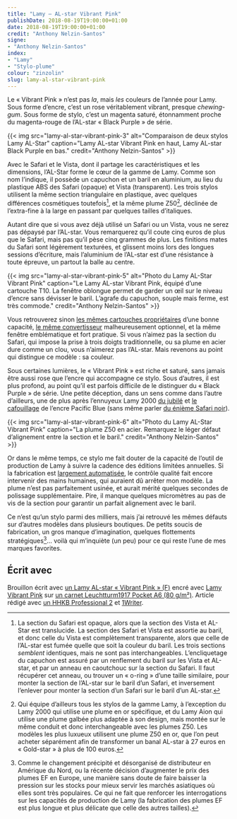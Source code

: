 ```yaml
---
title: "Lamy — AL-star Vibrant Pink"
publishDate: 2018-08-19T19:00:00+01:00
date: 2018-08-19T19:00:00+01:00
credit: "Anthony Nelzin-Santos"
signe:
- "Anthony Nelzin-Santos"
index:
- "Lamy"
- "Stylo-plume"
colour: "zinzolin"
slug: lamy-al-star-vibrant-pink
---
```


Le « Vibrant Pink » n’est pas *la*, mais *les* couleurs de l’année pour Lamy. Sous forme d’encre, c’est un rose véritablement vibrant, presque *chewing-gum*. Sous forme de stylo, c’est un magenta saturé, étonnamment proche du magenta-rouge de l’AL-star « Black Purple » de série.

{{< img src="lamy-al-star-vibrant-pink-3" alt="Comparaison de deux stylos Lamy AL-Star" caption="Lamy AL-star Vibrant Pink en haut, Lamy AL-star Black Purple en bas." credit="Anthony Nelzin-Santos" >}}

Avec le Safari et le Vista, dont il partage les caractéristiques et les dimensions, l’AL-Star forme le cœur de la gamme de Lamy. Comme son nom l’indique, il possède un capuchon et un baril en aluminium, au lieu du plastique ABS des Safari (opaque) et Vista (transparent). Les trois stylos utilisent la même section triangulaire en plastique, avec quelques différences cosmétiques toutefois[^1], et la même plume Z50[^2], déclinée de l’extra-fine à la large en passant par quelques tailles d’italiques.

Autant dire que si vous avez déjà utilisé un Safari ou un Vista, vous ne serez pas dépaysé par l’AL-star. Vous remarquerez qu’il coute cinq euros de plus que le Safari, mais pas qu’il pèse cinq grammes de plus. Les finitions mates du Safari sont légèrement texturées, et glissent moins lors des longues sessions d’écriture, mais l’aluminium de l’AL-star est d’une résistance à toute épreuve, un partout la balle au centre.

{{< img src="lamy-al-star-vibrant-pink-5" alt="Photo du Lamy AL-Star Vibrant Pink" caption="Le Lamy AL-star Vibrant Pink, équipé d’une cartouche T10. La fenêtre oblongue permet de garder un œil sur le niveau d’encre sans dévisser le baril. L’agrafe du capuchon, souple mais ferme, est très commode." credit="Anthony Nelzin-Santos" >}}

Vous retrouverez sinon [les mêmes cartouches propriétaires](https://amzn.to/2Brw37W) d’une bonne capacité, [le même convertisseur](https://amzn.to/2MA8i26) malheureusement optionnel, et la même fenêtre emblématique et fort pratique. Si vous n’aimez pas la section du Safari, qui impose la prise à trois doigts traditionnelle, ou sa plume en acier dure comme un clou, vous n’aimerez pas l’AL-star. Mais revenons au point qui distingue ce modèle : sa couleur.

Sous certaines lumières, le « Vibrant Pink » est riche et saturé, sans jamais être aussi rose que l’encre qui accompagne ce stylo. Sous d’autres, il est plus profond, au point qu’il est parfois difficile de le distinguer du « Black Purple » de série. Une petite déception, dans un sens comme dans l’autre d’ailleurs, une de plus après l’ennuyeux Lamy 2000 [du jubilé](https://www.lamy.com/microsites/50years/index_eng.html) et [le cafouillage](https://www.penaddict.com/blog/2017/3/1/lamy-pacific-blue-al-star-pen-and-ink-review) de l’encre Pacific Blue (sans même parler [du énième Safari noir](https://amzn.to/2MyzZIq)).

{{< img src="lamy-al-star-vibrant-pink-6" alt="Photo du Lamy AL-Star Vibrant Pink" caption="La plume Z50 en acier. Remarquez le léger défaut d’alignement entre la section et le baril." credit="Anthony Nelzin-Santos" >}}

Or dans le même temps, ce stylo me fait douter de la capacité de l’outil de production de Lamy à suivre la cadence des éditions limitées annuelles. Si la fabrication est [largement automatisée](https://m.youtube.com/watch?v=epotycs8lyg), le contrôle qualité fait encore intervenir des mains humaines, qui auraient dû arrêter mon modèle. La plume n’est pas parfaitement usinée, et aurait mérité quelques secondes de polissage supplémentaire. Pire, il manque quelques micromètres au pas de vis de la section pour garantir un parfait alignement avec le baril.

Ce n’est qu’un stylo parmi des milliers, mais j’ai retrouvé les mêmes défauts sur d’autres modèles dans plusieurs boutiques. De petits soucis de fabrication, un gros manque d’imagination, quelques flottements stratégiques[^3]… voilà qui m’inquiète (un peu) pour ce qui reste l’une de mes marques favorites.

## Écrit avec

Brouillon écrit avec [un Lamy AL-star « Vibrant Pink » (F)](https://amzn.to/2PnADXE) encré avec [Lamy Vibrant Pink](https://amzn.to/2Brw37W) sur [un carnet Leuchtturm1917 Pocket A6 (80 g/m²)](https://amzn.to/2PnoUbN). Article rédigé avec [un HHKB Professional 2](https://amzn.to/2nPjgCD) et [1Writer](http://1writerapp.com).

[^1]: La section du Safari est opaque, alors que la section des Vista et AL-Star est translucide. La section des Safari et Vista est assortie au baril, et donc celle du Vista est complètement transparente, alors que celle de l’AL-star est fumée quelle que soit la couleur du baril. Les trois sections *semblent* identiques, mais ne sont pas interchangeables. L’encliquetage du capuchon est assuré par un renflement du baril sur les Vista et AL-star, et par un anneau en caoutchouc sur la section du Safari. Il faut récupérer cet anneau, ou trouver un « o-ring » d’une taille similaire, pour monter la section de l’AL-star sur le baril d’un Safari, et inversement l’enlever pour monter la section d’un Safari sur le baril d’un AL-star.
[^2]: Qui équipe d’ailleurs tous les stylos de la gamme Lamy, à l’exception du Lamy 2000 qui utilise une plume en or spécifique, et du Lamy Aion qui utilise une plume galbée plus adaptée à son design, mais montée sur le même conduit et donc interchangeable avec les plumes Z50. Les modèles les plus luxueux utilisent une plume Z50 en or, que l’on peut acheter séparément afin de transformer un banal AL-star à 27 euros en « Gold-star » à plus de 100 euros.
[^3]: Comme le changement précipité et désorganisé de distributeur en Amérique du Nord, ou la récente décision d’augmenter le prix des plumes EF en Europe, une manière sans doute de faire baisser la pression sur les stocks pour mieux servir les marchés asiatiques où elles sont très populaires. Ce qui ne fait que renforcer les interrogations sur les capacités de production de Lamy (la fabrication des plumes EF est plus longue et plus délicate que celle des autres tailles).